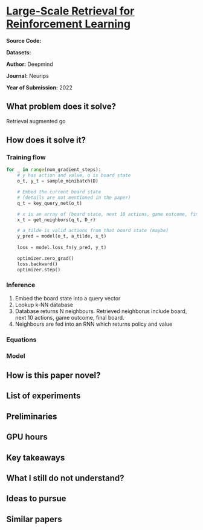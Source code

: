 # [Large-Scale Retrieval for Reinforcement Learning](https://arxiv.org/abs/2206.05314)

**Source Code:**

**Datasets:**

**Author:** Deepmind

**Journal:** Neurips

**Year of Submission:** 2022

## What problem does it solve?

Retrieval augmented go

## How does it solve it?

### Training flow

```python
for _ in range(num_gradient_steps):
    # y has action and value, o is board state
    o_t, y_t = sample_minibatch(D)

    # Embed the current board state 
    # (details are not mentioned in the paper)
    q_t = key_query_net(o_t)

    # x is an array of (board state, next 10 actions, game outcome, final board)
    x_t = get_neighbors(q_t, D_r)

    # a_tilde is valid actions from that board state (maybe)
    y_pred = model(o_t, a_tilde, x_t)
    
    loss = model.loss_fn(y_pred, y_t)

    optimizer.zero_grad()
    loss.backward()
    optimizer.step()
```

### Inference

1. Embed the board state into a query vector
2. Lookup k-NN database
3. Database returns N neighbours. Retrieved neighborus include board, next 10 actions, game outcome, final board.
4. Neighbours are fed into an RNN which returns policy and value

### Equations

### Model

## How is this paper novel?

## List of experiments

## Preliminaries

## GPU hours

## Key takeaways

## What I still do not understand?

## Ideas to pursue

## Similar papers
